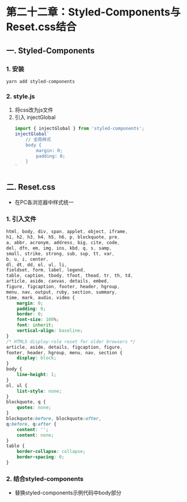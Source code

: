 # 第二十二章：Styled-Components与Reset.css结合

## 一. Styled-Components
### 1. 安装
```shell
yarn add styled-components
```

### 2. style.js
1. 将css改为js文件
2. 引入 injectGlobal
    ```javascript
    import { injectGlobal } from 'styled-components';
    injectGlobal`
        // 全局样式
        body {
            margin: 0;
            padding: 0;
        }
    `
    ```

## 二. Reset.css
* 在PC各浏览器中样式统一
### 1. 引入文件
```css
html, body, div, span, applet, object, iframe,
h1, h2, h3, h4, h5, h6, p, blockquote, pre,
a, abbr, acronym, address, big, cite, code,
del, dfn, em, img, ins, kbd, q, s, samp,
small, strike, strong, sub, sup, tt, var,
b, u, i, center,
dl, dt, dd, ol, ul, li,
fieldset, form, label, legend,
table, caption, tbody, tfoot, thead, tr, th, td,
article, aside, canvas, details, embed, 
figure, figcaption, footer, header, hgroup, 
menu, nav, output, ruby, section, summary,
time, mark, audio, video {
	margin: 0;
	padding: 0;
	border: 0;
	font-size: 100%;
	font: inherit;
	vertical-align: baseline;
}
/* HTML5 display-role reset for older browsers */
article, aside, details, figcaption, figure, 
footer, header, hgroup, menu, nav, section {
	display: block;
}
body {
	line-height: 1;
}
ol, ul {
	list-style: none;
}
blockquote, q {
	quotes: none;
}
blockquote:before, blockquote:after,
q:before, q:after {
	content: '';
	content: none;
}
table {
	border-collapse: collapse;
	border-spacing: 0;
}
```
### 2. 结合styled-components
* 替换styled-components示例代码中body部分

<comment/>
